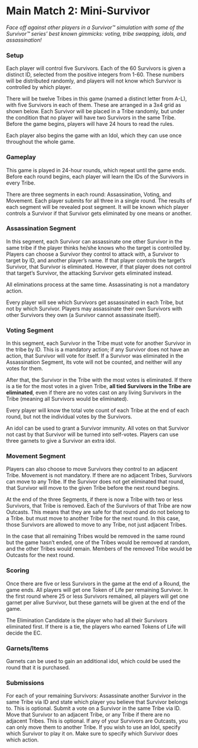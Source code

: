 # **Main Match 2: Mini-Survivor**

*Face off against other players in a Survivor™ simulation with some of the Survivor™ series’ best known gimmicks: voting, tribe swapping, idols, and assassination!*

### **Setup**

Each player will control five Survivors. Each of the 60 Survivors is given a distinct ID, selected from the positive integers from 1-60. These numbers will be distributed randomly, and players will not know which Survivor is controlled by which player.

There will be twelve Tribes in this game (named a distinct letter from A-L), with five Survivors in each of them. These are arranged in a 3x4 grid as shown below. Each Survivor will be placed in a Tribe randomly, but under the condition that no player will have two Survivors in the same Tribe. Before the game begins, players will have 24 hours to read the rules. 

Each player also begins the game with an Idol, which they can use once throughout the whole game.

### **Gameplay**

This game is played in 24-hour rounds, which repeat until the game ends. Before each round begins, each player will learn the IDs of the Survivors in every Tribe. 

There are three segments in each round: Assassination, Voting, and Movement. Each player submits for all three in a single round. The results of each segment will be revealed post segment. It will be known which player controls a Survivor if that Survivor gets eliminated by one means or another.

### **Assassination Segment**

In this segment, each Survivor can assassinate one other Survivor in the same tribe if the player thinks he/she knows who the target is controlled by. Players can choose a Survivor they control to attack with, a Survivor to target by ID, and another player’s name. If that player controls the target’s Survivor, that Survivor is eliminated. However, if that player does not control that target’s Survivor, the attacking Survivor gets eliminated instead. 

All eliminations process at the same time. Assassinating is not a mandatory action. 

Every player will see which Survivors get assassinated in each Tribe, but not by which Survivor. Players may assassinate their own Survivors with other Survivors they own (a Survivor cannot assassinate itself).

### **Voting Segment**

In this segment, each Survivor in the Tribe must vote for another Survivor in the tribe by ID. This is a mandatory action; if any Survivor does not have an action, that Survivor will vote for itself. If a Survivor was eliminated in the Assassination Segment, its vote will not be counted, and neither will any votes for them. 

After that, the Survivor in the Tribe with the most votes is eliminated. If there is a tie for the most votes in a given Tribe, **all tied Survivors in the Tribe are eliminated**, even if there are no votes cast on any living Survivors in the Tribe (meaning all Survivors would be eliminated).
 
Every player will know the total vote count of each Tribe at the end of each round, but not the individual votes by the Survivors.

An idol can be used to grant a Survivor immunity. All votes on that Survivor not cast by that Survivor will be turned into self-votes. Players can use three garnets to give a Survivor an extra idol.

### **Movement Segment**

Players can also choose to move Survivors they control to an adjacent Tribe. Movement is not mandatory. If there are no adjacent Tribes, Survivors can move to any Tribe. If the Survivor does not get eliminated that round, that Survivor will move to the given Tribe before the next round begins. 

At the end of the three Segments, if there is now a Tribe with two or less Survivors, that Tribe is removed. Each of the Survivors of that Tribe are now Outcasts. This means that they are safe for that round and do not belong to a Tribe. but must move to another Tribe for the next round. In this case, those Survivors are allowed to move to any Tribe, not just adjacent Tribes. 

In the case that all remaining Tribes would be removed in the same round but the game hasn’t ended, one of the Tribes would be removed at random, and the other Tribes would remain. Members of the removed Tribe would be Outcasts for the next round. 

### **Scoring**

Once there are five or less Survivors in the game at the end of a Round, the game ends. All players will get one Token of Life per remaining Survivor. In the first round where 25 or less Survivors remained, all players will get one garnet per alive Survivor, but these garnets will be given at the end of the game. 

The Elimination Candidate is the player who had all their Survivors eliminated first. If there is a tie, the players who earned Tokens of Life will decide the EC. 

### **Garnets/Items**

Garnets can be used to gain an additional idol, which could be used the round that it is purchased. 

### **Submissions**

For each of your remaining Survivors:
Assassinate another Survivor in the same Tribe via ID and state which player you believe that Survivor belongs to. This is optional.
Submit a vote on a Survivor in the same Tribe via ID.
Move that Survivor to an adjacent Tribe, or any Tribe if there are no adjacent Tribes. This is optional. 
If any of your Survivors are Outcasts, you can only move them to another Tribe.
If you wish to use an Idol, specify which Survivor to play it on. 
Make sure to specify which Survivor does which action. 

